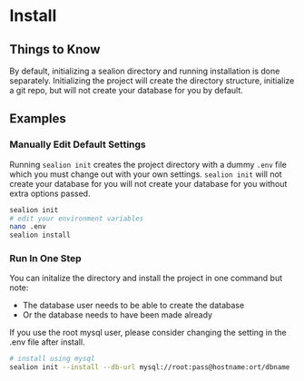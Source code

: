 # Install

## Things to Know

By default, initializing a sealion directory and running installation is done separately. Initializing the project will create the directory structure, initialize a git repo, but will not create your database for you by default.

## Examples

### Manually Edit Default Settings

Running `sealion init` creates the project directory with a dummy `.env` file which you must change out with your own settings. `sealion init` will not create your database for you will not create your database for you without extra options passed.

```sh
sealion init
# edit your environment variables
nano .env
sealion install
```

### Run In One Step

You can initalize the directory and install the project in one command but note:

* The database user needs to be able to create the database
* Or the database needs to have been made already

If you use the root mysql user, please consider changing the setting in the .env file after install.

```sh
# install using mysql
sealion init --install --db-url mysql://root:pass@hostname:ort/dbname
```

